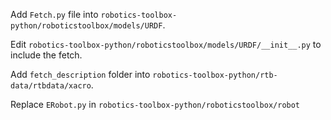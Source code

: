 
Add `Fetch.py` file into `robotics-toolbox-python/roboticstoolbox/models/URDF`.

Edit `robotics-toolbox-python/roboticstoolbox/models/URDF/__init__.py` to include the fetch. 

Add `fetch_description` folder into `robotics-toolbox-python/rtb-data/rtbdata/xacro`.

Replace `ERobot.py` in `robotics-toolbox-python/roboticstoolbox/robot`